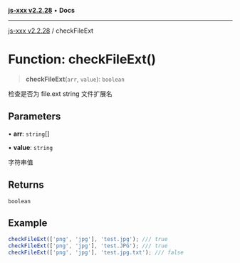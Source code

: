 [**js-xxx v2.2.28**](../README.md) • **Docs**

***

[js-xxx v2.2.28](../README.md) / checkFileExt

# Function: checkFileExt()

> **checkFileExt**(`arr`, `value`): `boolean`

检查是否为 file.ext string 文件扩展名

## Parameters

• **arr**: `string`[]

• **value**: `string`

字符串值

## Returns

`boolean`

## Example

```ts
checkFileExt(['png', 'jpg'], 'test.jpg'); /// true
checkFileExt(['png', 'jpg'], 'test.JPG'); /// true
checkFileExt(['png', 'jpg'], 'test.jpg.txt'); /// false
```
